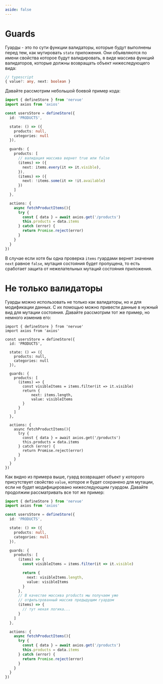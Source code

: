 ```yaml
---
aside: false
---
```


# Guards

Гуарды - это по сути функции валидаторы, которые будут выполнены перед тем, как мутировать ```state``` приложения.
Они объявляются по имени свойства которое будут валидировать, в виде массива функций
валидаторов, которые должны возвращать объект нижеследующего вида:

```typescript
// typescript
{ value?: any, next: boolean }
```

Давайте рассмотрим небольшой боевой пример кода:

```typescript
import { defineStore } from 'nervue'
import axios from 'axios'

const usersStore = defineStore({
  id: 'PRODUCTS',

  state: () => ({
    products: null,
    categories: null
  }),

  guards: {
    products: [
      // валидация массива вернет true или false
      (items) => ({
        next: items.every(it => it.visible),
      }),
      (items) => ({
        next: !items.some(it => !it.available)
      })
    ]
  },

  actions: {
    async fetchProductItems(){
      try {
        const { data } = await axios.get('/products')
        this.products = data.items
      } catch (error) {
        return Promise.reject(error)
      }
    }
  }
})
```

В случае если хотя бы одна проверка ```items```  гуардами вернет значение ```next``` равное ```false```,
мутация состояния будет пропущена, то есть сработает защита от нежелательных мутаций состояния приложения.

# Не только валидаторы

Гуарды можно использовать не только как валидаторы, но и для модификации данных. С их помощью можно привести данные в
нужный вид для мутации состояния.
Давайте рассмотрим тот же пример, но немного изменив его:

```typescript{17-19}
import { defineStore } from 'nervue'
import axios from 'axios'

const usersStore = defineStore({
  id: 'PRODUCTS',

  state: () => ({
    products: null,
    categories: null
  }),

  guards: {
    products: [
      (items) => {
        const visibleItems = items.filter(it => it.visible)
        return {
            next: items.length,
            value: visibleItems
        }
      }
    ]
  },

  actions: {
    async fetchProductItems(){
      try {
        const { data } = await axios.get('/products')
        this.products = data.items
      } catch (error) {
        return Promise.reject(error)
      }
    }
  }
})
```

Как видно из примера выше, гуард возвращает объект у которого присутствует свойство ```value```, которое и будет
сохранено для мутации,
если не будет модифицировано нижеследующим гуардом.
Давайте продолжим рассматривать все тот же пример:

```typescript
import { defineStore } from 'nervue'
import axios from 'axios'

const usersStore = defineStore({
  id: 'PRODUCTS',

  state: () => ({
    products: null,
    categories: null
  }),

  guards: {
    products: [
      (items) => {
        const visibleItems = items.filter(it => it.visible)

        return {
          next: visibleItems.length,
          value: visibleItems
        }
      },
      // В качестве массива products мы получаем уже
      // отфильтрованный массив предыдущим гуардом
      (items) => {
        // тут некая логика...
      }
    ]
  },

  actions: {
    async fetchProductItems(){
      try {
        const { data } = await axios.get('/products')
        this.products = data.items
      } catch (error) {
        return Promise.reject(error)
      }
    }
  }
})
```


